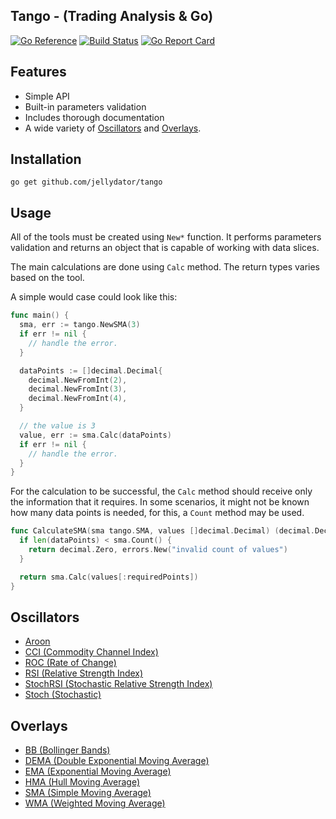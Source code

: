 ## Tango - (Trading Analysis & Go)

[![Go Reference](https://pkg.go.dev/badge/github.com/jellydator/tango.svg)](https://pkg.go.dev/github.com/jellydator/tango)
[![Build Status](https://github.com/jellydator/tango/actions/workflows/go.yml/badge.svg)](https://github.com/jellydator/tango/actions/workflows/go.yml)
[![Go Report Card](https://goreportcard.com/badge/github.com/jellydator/tango)](https://goreportcard.com/report/github.com/jellydator/tango)

## Features
- Simple API
- Built-in parameters validation
- Includes thorough documentation
- A wide variety of [Oscillators](#Oscillators) and [Overlays](#Overlays).

## Installation
```
go get github.com/jellydator/tango
```

## Usage
All of the tools must be created using `New*` function. It performs
parameters validation and returns an object that is capable of working
with data slices.

The main calculations are done using `Calc` method. The return types varies
based on the tool.

A simple would case could look like this:
```go
func main() {
  sma, err := tango.NewSMA(3)
  if err != nil {
    // handle the error.
  }

  dataPoints := []decimal.Decimal{
    decimal.NewFromInt(2),
    decimal.NewFromInt(3),
    decimal.NewFromInt(4),
  }

  // the value is 3
  value, err := sma.Calc(dataPoints)
  if err != nil {
    // handle the error.
  }
}
```

For the calculation to be successful, the `Calc` method should receive only the
information that it requires. In some scenarios, it might not be known how many
data points is needed, for this, a `Count` method may be used.

```go
func CalculateSMA(sma tango.SMA, values []decimal.Decimal) (decimal.Decimal, error) {
  if len(dataPoints) < sma.Count() {
    return decimal.Zero, errors.New("invalid count of values")
  }

  return sma.Calc(values[:requiredPoints])
}
```

## Oscillators
- [Aroon](https://www.investopedia.com/terms/a/aroon.asp)
- [CCI (Commodity Channel Index)](https://www.investopedia.com/terms/c/commoditychannelindex.asp)
- [ROC (Rate of Change)](https://www.investopedia.com/terms/p/pricerateofchange.asp)
- [RSI (Relative Strength Index)](https://www.investopedia.com/terms/r/rsi.asp)
- [StochRSI (Stochastic Relative Strength Index)](https://www.investopedia.com/terms/s/stochrsi.asp)
- [Stoch (Stochastic)](https://www.investopedia.com/terms/s/stochasticoscillator.asp)

## Overlays
- [BB (Bollinger Bands)](https://www.investopedia.com/terms/b/bollingerbands.asp)
- [DEMA (Double Exponential Moving Average)](https://www.investopedia.com/terms/d/double-exponential-moving-average.asp)
- [EMA (Exponential Moving Average)](https://www.investopedia.com/terms/e/ema.asp)
- [HMA (Hull Moving Average)](https://www.fidelity.com/learning-center/trading-investing/technical-analysis/technical-indicator-guide/hull-moving-average)
- [SMA (Simple Moving Average)](https://www.investopedia.com/terms/s/sma.asp)
- [WMA (Weighted Moving Average)](https://www.investopedia.com/articles/technical/060401.asp)
